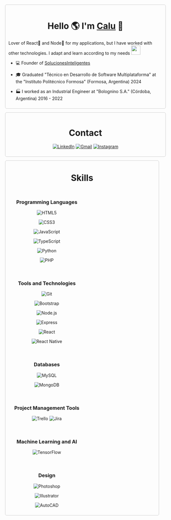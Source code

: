 <div style="padding: 10px;
            border-radius: 5px;
            border: 1px solid #ccc;
            width: 100%;
            ">

<h1 style="width: 100%;
            text-align:center;
            ">Hello 🌎 I'm <a href="">Calu</a> 👋</h1>

Lover of React💙 and Node💚 for my applications, but I have worked with other technologies. I adapt and learn according to my needs <img src="https://media.giphy.com/media/WUlplcMpOCEmTGBtBW/giphy.gif" width="30">

- 💻 Founder of [SolucionesInteligentes](https://)

- 🎓 Graduated "Técnico en Desarrollo de Software Multiplataforma" at the "Instituto Politécnico Formosa" (Formosa, Argentina) 2024

- 🏭 I worked as an Industrial Engineer at "Bolognino S.A." (Córdoba, Argentina) 2016 - 2022

</div>

<div style="padding: 10px;
            border-radius: 5px;
            border: 1px solid #ccc;
            width: 100%;
            text-align: center;
            margin-top: 12px;
            "
            >

# Contact

[![LinkedIn](https://img.shields.io/badge/-LinkedIn-0077B5?style=flat&logo=linkedin&logoColor=white)](https://www.linkedin.com/in/lucasgastonbritez)
[![Gmail](https://img.shields.io/badge/-Gmail-D14836?style=flat&logo=gmail&logoColor=white)](mailto:britez_lg@outlook.com)
[![Instagram](https://img.shields.io/badge/-Instagram-E4405F?style=flat&logo=instagram&logoColor=white)](https://www.instagram.com/lucasbritez/)

</div>

<div style="display: flex;
            border-radius: 5px;
            border: 1px solid #ccc;
            flex-wrap: wrap;
            margin-top: 12px;
            ">

<h1 style="width: 100%;
            text-align:center;
            ">Skills</h1>

<div style="padding: 10px;
            width: 50%;
            text-align: center;
            ">

### Programming Languages
![HTML5](https://img.shields.io/badge/-HTML5-E34F26?style=flat&logo=html5&logoColor=white)

![CSS3](https://img.shields.io/badge/-CSS3-1572B6?style=flat&logo=css3)

![JavaScript](https://img.shields.io/badge/-JavaScript-F7DF1E?style=flat&logo=javascript&logoColor=black)

![TypeScript](https://img.shields.io/badge/-TypeScript-007ACC?style=flat&logo=typescript&logoColor=white)

![Python](https://img.shields.io/badge/-Python-3776AB?style=flat&logo=python&logoColor=white)

![PHP](https://img.shields.io/badge/-PHP-777BB4?style=flat&logo=php&logoColor=white)

</div>

<div style="padding: 10px;
            width: 50%;
            text-align: center;
            "
            >

### Tools and Technologies
![Git](https://img.shields.io/badge/-Git-F05032?style=flat&logo=git&logoColor=white)

![Bootstrap](https://img.shields.io/badge/-Bootstrap-563D7C?style=flat&logo=bootstrap)

![Node.js](https://img.shields.io/badge/-Node.js-339933?style=flat&logo=node.js&logoColor=white)

![Express](https://img.shields.io/badge/-Express-000000?style=flat&logo=express&logoColor=white)

![React](https://img.shields.io/badge/-React-61DAFB?style=flat&logo=react&logoColor=black)

![React Native](https://img.shields.io/badge/-React%20Native-61DAFB?style=flat&logo=react&logoColor=black)

</div>

<div style="padding: 10px;
            width: 50%;
            text-align: center;
            ">

### Databases
![MySQL](https://img.shields.io/badge/-MySQL-4479A1?style=flat&logo=mysql&logoColor=white)

![MongoDB](https://img.shields.io/badge/-MongoDB-47A248?style=flat&logo=mongodb&logoColor=white)

</div>

<div style="padding: 10px;
            width: 50%;
            text-align: center;
            "
            >

### Project Management Tools
![Trello](https://img.shields.io/badge/-Trello-0052CC?style=flat&logo=trello&logoColor=white)
![Jira](https://img.shields.io/badge/-Jira-0052CC?style=flat&logo=jira&logoColor=white)

</div>

<div style="padding: 10px;
            width: 50%;
            text-align: center;
            "
            >

### Machine Learning and AI
![TensorFlow](https://img.shields.io/badge/-TensorFlow-FF6F00?style=flat&logo=tensorflow&logoColor=white)

</div>

<div style="padding: 10px;
            width: 50%;
            text-align: center;
            "
            >

### Design
![Photoshop](https://img.shields.io/badge/-Photoshop-31A8FF?style=flat&logo=adobe-photoshop&logoColor=white)

![Illustrator](https://img.shields.io/badge/-Illustrator-FF9A00?style=flat&logo=adobe-illustrator&logoColor=white)

![AutoCAD](https://img.shields.io/badge/-AutoCAD-EE3124?style=flat&logo=autodesk&logoColor=white)

</div>

</div>
